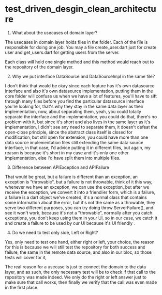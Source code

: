 #   test_driven_desgin_clean_architecture

1. What about the usecases of domain layer?

The usecases in domain layer holds files in the folder. Each of the file is responsible for doing one job. You may a file create_user.dart just for create user and get_users.dart for getting users from the server.

Each class will hold one single method and this method would reach out to the repository of the domain layer.


2. Why we put interface DataSource and DataSourceImpl in the same file?

I don't think that would be okay since each feature has it's own datasource interface and also it's own datasource implementation, putting them in the core folder will confuse us when we have a lot of features, you'll have to sift through many files before you find the particular datasource interface you're looking for, that's why they stay in the same data layer as their implementation, now, about separating them, yeah, you could totally separate the interface and the implementation, you could do that, there's no problem with it, but since it's short and also lives in the same layer as it's implementation, I didn't see any need to separate them, it doesn't defeat the open-close principle, since the abstract class itself is closed for modification, but still open for extension, you could have more than one data source implementation files still extending the same data source interface, in that case, I'd advice putting it in different files, but again, my reason is because it's short in my case and it's only one other implementation, else I'd have split them into multiple files.


3. Difference between APIException and APIFailure

That would be great, but a failure is different than an exception, an exception is "throwable", but a failure is not throwable, think of it this way, whenever we have an exception, we can use the exception, but after we receive the exception, we convert it into a friendlier form, which is a failure, a failure is a dart object we've created, it's a normal class that contains some information about the error, but it's not the same as a throwable, they serve two different purposes, you can try doing throw ServerFailure(), and see it won't work, because it's not a "throwable", normally after you catch exceptions, you don't keep using them in your UI, so in our case, we catch it and create a failure to be used by our UI because it's UI friendly .


4. Do we need to test only side, Left or Right?

Yes, only need to test one hand, either right or left, your choice, the reason for this is because we will still test the repository for both success and failure, the same in the remote data source, and also in our bloc, so those tests will cover for it,

The real reason for a usecase is just to connect the domain to the data layer, and as such, the only necessary test will be to check if that call to the repository was made indeed. We only do the right or left answer just to make sure that call works, then finally we verify that the call was even made in the first place.
